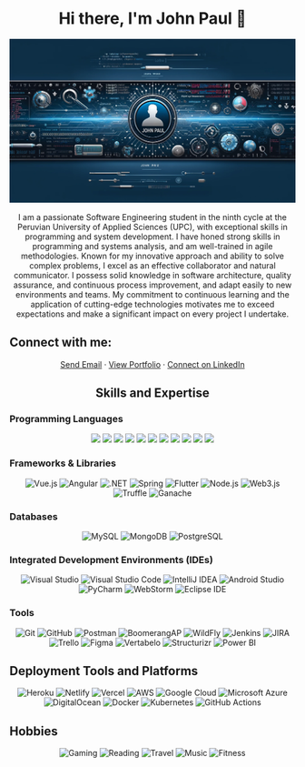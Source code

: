 <h1 align="center"> Hi there, I'm John Paul 👋 </h1>
<p align="center">

![John Paul Banner](https://github.com/JohnPaulMamaniQuispe/JohnPaulMamaniQuispe/blob/main/mybanner.png)
</p>
<p align="center">
I am a passionate Software Engineering student in the ninth cycle at the Peruvian University of Applied Sciences (UPC), with exceptional skills in programming and system development. I have honed strong skills in programming and systems analysis, and am well-trained in agile methodologies. Known for my innovative approach and ability to solve complex problems, I excel as an effective collaborator and natural communicator. I possess solid knowledge in software architecture, quality assurance, and continuous process improvement, and adapt easily to new environments and teams. My commitment to continuous learning and the application of cutting-edge technologies motivates me to exceed expectations and make a significant impact on every project I undertake.
</p>




## Connect with me:
<p align="center">
  <a href="mailto:john.jpmq@gmail.com">Send Email</a> · 
  <a href="https://betabyte.netlify.app/">View Portfolio</a> · 
  <a href="https://www.linkedin.com/public-profile/settings?trk=d_flagship3_profile_self_view_public_profile">Connect on LinkedIn</a>
</p>


<h2 align="center">Skills and Expertise</h2>

### Programming Languages
<p align="center">
  <img src="https://img.shields.io/badge/HTML5-E34F26?style=flat&logo=html5&logoColor=white" height="40" />
  <img src="https://img.shields.io/badge/CSS3-1572B6?style=flat&logo=css3&logoColor=white" height="40" />
  <img src="https://img.shields.io/badge/JavaScript-F7DF1E?style=flat&logo=javascript&logoColor=black" height="40" />
  <img src="https://img.shields.io/badge/Python-3776AB?style=flat&logo=python&logoColor=white" height="40" />
  <img src="https://img.shields.io/badge/C++-00599C?style=flat&logo=cplusplus&logoColor=white" height="40" />
  <img src="https://img.shields.io/badge/Java-ED8B00?style=flat&logo=java&logoColor=white" height="40" />
  <img src="https://img.shields.io/badge/Kotlin-7F52FF?style=flat&logo=kotlin&logoColor=white" height="40" />
  <img src="https://img.shields.io/badge/Dart-0175C2?style=flat&logo=dart&logoColor=white" height="40" />
  <img src="https://img.shields.io/badge/C%23-239120?style=flat&logo=csharp&logoColor=white" height="40" />
  <img src="https://img.shields.io/badge/Solidity-363636?style=flat&logo=solidity&logoColor=white" height="40" />
  <img src="https://img.shields.io/badge/Rasa-5A5E9C?style=flat&logo=rasa&logoColor=white" height="40" />
</p>


### Frameworks & Libraries
<div align="center">
  <img src="https://img.shields.io/badge/Vue.js-35495E?style=flat&logo=vuedotjs&logoColor=4FC08D" height="40" alt="Vue.js" />
  <img src="https://img.shields.io/badge/Angular-DD0031?style=flat&logo=angular&logoColor=white" height="40" alt="Angular" />
  <img src="https://img.shields.io/badge/.NET-512BD4?style=flat&logo=dotnet&logoColor=white" height="40" alt=".NET" />
  <img src="https://img.shields.io/badge/Spring-6DB33F?style=flat&logo=spring&logoColor=white" height="40" alt="Spring" />
  <img src="https://img.shields.io/badge/Flutter-02569B?style=flat&logo=flutter&logoColor=white" height="40" alt="Flutter" />
  <img src="https://img.shields.io/badge/Node.js-43853D?style=flat&logo=node.js&logoColor=white" height="40" alt="Node.js" />
  <img src="https://img.shields.io/badge/Web3.js-F16822?style=flat&logo=web3dotjs&logoColor=white" height="40" alt="Web3.js" />
  <img src="https://img.shields.io/badge/Truffle-5E4692?style=flat&logo=truffle&logoColor=white" height="40" alt="Truffle" />
  <img src="https://img.shields.io/badge/Ganache-744A29?style=flat&logo=ganache&logoColor=white" height="40" alt="Ganache" />
</div>



### Databases
<div align="center">
  <img src="https://img.shields.io/badge/MySQL-4479A1?style=flat&logo=mysql&logoColor=white" height="40" alt="MySQL" />
  <img src="https://img.shields.io/badge/MongoDB-4EA94B?style=flat&logo=mongodb&logoColor=white" height="40" alt="MongoDB" />
  <img src="https://img.shields.io/badge/PostgreSQL-316192?style=flat&logo=postgresql&logoColor=white" height="40" alt="PostgreSQL" />
</div>



### Integrated Development Environments (IDEs)
<div align="center">
  <img src="https://img.shields.io/badge/Visual%20Studio-5C2D91?style=flat&logo=visualstudio&logoColor=white" height="40" alt="Visual Studio" />
  <img src="https://img.shields.io/badge/Visual%20Studio%20Code-007ACC?style=flat&logo=visualstudiocode&logoColor=white" height="40" alt="Visual Studio Code" />
  <img src="https://img.shields.io/badge/IntelliJ%20IDEA-000000?style=flat&logo=intellijidea&logoColor=white" height="40" alt="IntelliJ IDEA" />
  <img src="https://img.shields.io/badge/Android%20Studio-3DDC84?style=flat&logo=androidstudio&logoColor=white" height="40" alt="Android Studio" />
  <img src="https://img.shields.io/badge/PyCharm-143?style=flat&logo=pycharm&logoColor=white" height="40" alt="PyCharm" />
  <img src="https://img.shields.io/badge/WebStorm-143?style=flat&logo=webstorm&logoColor=white" height="40" alt="WebStorm" />
  <img src="https://img.shields.io/badge/Eclipse%20IDE-2C2255?style=flat&logo=eclipseide&logoColor=white" height="40" alt="Eclipse IDE" />
</div>



### Tools
<div align="center">
  <img src="https://img.shields.io/badge/Git-F05032?style=flat&logo=git&logoColor=white" height="40" alt="Git" />
  <img src="https://img.shields.io/badge/GitHub-181717?style=flat&logo=github&logoColor=white" height="40" alt="GitHub" />
  <img src="https://img.shields.io/badge/Postman-FF6C37?style=flat&logo=postman&logoColor=white" height="40" alt="Postman" />
  <img src="https://img.shields.io/badge/BoomerangAP-007ACC?style=flat&logo=appveyor&logoColor=white" height="40" alt="BoomerangAP" />
  <img src="https://img.shields.io/badge/WildFly-005571?style=flat&logo=appveyor&logoColor=white" height="40" alt="WildFly" />
  <img src="https://img.shields.io/badge/Jenkins-D24939?style=flat&logo=jenkins&logoColor=white" height="40" alt="Jenkins" />
  <img src="https://img.shields.io/badge/JIRA-0052CC?style=flat&logo=jira&logoColor=white" height="40" alt="JIRA" />
  <img src="https://img.shields.io/badge/Trello-0052CC?style=flat&logo=trello&logoColor=white" height="40" alt="Trello" />
  <img src="https://img.shields.io/badge/Figma-F24E1E?style=flat&logo=figma&logoColor=white" height="40" alt="Figma" />
  <img src="https://img.shields.io/badge/Vertabelo-0078D4?style=flat" height="40" alt="Vertabelo" />
  <img src="https://img.shields.io/badge/Structurizr-008000?style=flat" height="40" alt="Structurizr" />
  <img src="https://img.shields.io/badge/Power%20BI-F2C811?style=flat&logo=powerbi&logoColor=black" height="40" alt="Power BI" />
</div>



## Deployment Tools and Platforms
<div align="center">
  <img src="https://img.shields.io/badge/Heroku-430098?style=flat&logo=heroku&logoColor=white" height="40" alt="Heroku" />
  <img src="https://img.shields.io/badge/Netlify-00C7B7?style=flat&logo=netlify&logoColor=white" height="40" alt="Netlify" />
  <img src="https://img.shields.io/badge/Vercel-000000?style=flat&logo=vercel&logoColor=white" height="40" alt="Vercel" />
  <img src="https://img.shields.io/badge/AWS-232F3E?style=flat&logo=amazonaws&logoColor=white" height="40" alt="AWS" />
  <img src="https://img.shields.io/badge/Google%20Cloud-4285F4?style=flat&logo=googlecloud&logoColor=white" height="40" alt="Google Cloud" />
  <img src="https://img.shields.io/badge/Microsoft%20Azure-0089D6?style=flat&logo=microsoftazure&logoColor=white" height="40" alt="Microsoft Azure" />
  <img src="https://img.shields.io/badge/DigitalOcean-0080FF?style=flat&logo=digitalocean&logoColor=white" height="40" alt="DigitalOcean" />
  <img src="https://img.shields.io/badge/Docker-2496ED?style=flat&logo=docker&logoColor=white" height="40" alt="Docker" />
  <img src="https://img.shields.io/badge/Kubernetes-326CE5?style=flat&logo=kubernetes&logoColor=white" height="40" alt="Kubernetes" />
  <img src="https://img.shields.io/badge/GitHub%20Actions-2088FF?style=flat&logo=githubactions&logoColor=white" height="40" alt="GitHub Actions" />
</div>


## Hobbies
<div align="center">
  <img src="https://img.shields.io/badge/Gaming-4A154B?style=flat&logo=nintendo-switch&logoColor=white" height="40" alt="Gaming" />
  <img src="https://img.shields.io/badge/Reading-E4405F?style=flat&logo=goodreads&logoColor=white" height="40" alt="Reading" />
  <img src="https://img.shields.io/badge/Travel-FF6F61?style=flat&logo=tripadvisor&logoColor=white" height="40" alt="Travel" />
  <img src="https://img.shields.io/badge/Music-ff69b4?style=flat&logo=spotify&logoColor=white" height="40" alt="Music" />
  <img src="https://img.shields.io/badge/Fitness-4A154B?style=flat&logo=fitbit&logoColor=white" height="40" alt="Fitness" />
</div>


<!-- Este es un comentario en Markdown -->

